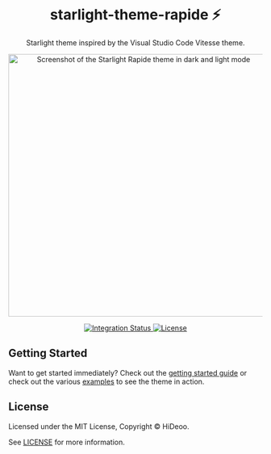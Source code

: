 <div align="center">
  <h1>starlight-theme-rapide ⚡</h1>
  <p>Starlight theme inspired by the Visual Studio Code Vitesse theme.</p>
  <p>
    <a href="https://i.imgur.com/FmJRxub.png" title="Screenshot of the Starlight Rapide theme in dark and light mode">
      <img alt="Screenshot of the Starlight Rapide theme in dark and light mode" src="https://i.imgur.com/FmJRxub.png" width="520" />
    </a>
  </p>
</div>

<div align="center">
  <a href="https://github.com/HiDeoo/starlight-theme-rapide/actions/workflows/integration.yml">
    <img alt="Integration Status" src="https://github.com/HiDeoo/starlight-theme-rapide/actions/workflows/integration.yml/badge.svg" />
  </a>
  <a href="https://github.com/HiDeoo/starlight-theme-rapide/blob/main/LICENSE">
    <img alt="License" src="https://badgen.net/github/license/HiDeoo/starlight-theme-rapide" />
  </a>
  <br />
</div>

## Getting Started

Want to get started immediately? Check out the [getting started guide](https://starlight-theme-rapide.vercel.app/getting-started/) or check out the various [examples](https://starlight-theme-rapide.vercel.app/examples/asides/) to see the theme in action.

## License

Licensed under the MIT License, Copyright © HiDeoo.

See [LICENSE](https://github.com/HiDeoo/starlight-theme-rapide/blob/main/LICENSE) for more information.
